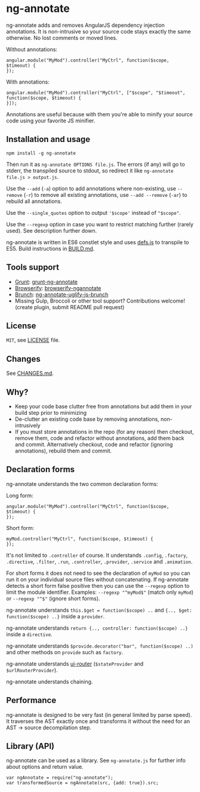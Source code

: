 # ng-annotate
ng-annotate adds and removes AngularJS dependency injection annotations.
It is non-intrusive so your source code stays exactly the same otherwise.
No lost comments or moved lines.

Without annotations:

    angular.module("MyMod").controller("MyCtrl", function($scope, $timeout) {
    });

With annotations:

    angular.module("MyMod").controller("MyCtrl", ["$scope", "$timeout", function($scope, $timeout) {
    }]);

Annotations are useful because with them you're able to minify your source code using your
favorite JS minifier.


## Installation and usage
    npm install -g ng-annotate

Then run it as `ng-annotate OPTIONS file.js`. The errors (if any) will go to stderr,
the transpiled source to stdout, so redirect it like `ng-annotate file.js > output.js`.

Use the `--add` (`-a`) option to add annotations where non-existing,
use `--remove` (`-r`) to remove all existing annotations,
use `--add --remove` (`-ar`) to rebuild all annotations.

Use the `--single_quotes` option to output `'$scope'` instead of `"$scope"`.

Use the `--regexp` option in case you want to restrict matching further (rarely used). See
description further down.

ng-annotate is written in ES6 constlet style and uses [defs.js](https://github.com/olov/defs)
to transpile to ES5. Build instructions in [BUILD.md](BUILD.md).


## Tools support
* [Grunt](http://gruntjs.com/): [grunt-ng-annotate](https://npmjs.org/package/grunt-ng-annotate)
* [Browserify](http://browserify.org/): [browserify-ngannotate](https://www.npmjs.org/package/browserify-ngannotate)
* [Brunch](http://brunch.io/): [ng-annotate-uglify-js-brunch](https://www.npmjs.org/package/ng-annotate-uglify-js-brunch)
* Missing Gulp, Broccoli or other tool support? Contributions welcome! (create plugin, submit README pull request)

## License
`MIT`, see [LICENSE](LICENSE) file.


## Changes
See [CHANGES.md](CHANGES.md).


## Why?
 * Keep your code base clutter free from annotations but add them in your build step
 prior to minimizing
 * De-clutter an existing code base by removing annotations, non-intrusively
 * If you must store annotations in the repo (for any reason) then checkout,
 remove them, code and refactor without annotations, add them back and commit.
 Alternatively checkout, code and refactor (ignoring annotations), rebuild them and commit.


## Declaration forms
ng-annotate understands the two common declaration forms:

Long form:

    angular.module("MyMod").controller("MyCtrl", function($scope, $timeout) {
    });

Short form:

    myMod.controller("MyCtrl", function($scope, $timeout) {
    });

It's not limited to `.controller` of course. It understands `.config`, `.factory`,
`.directive`, `.filter`, `.run`, `.controller`, `.provider`, `.service` and `.animation`.

For short forms it does not need to see the declaration of `myMod` so you can run it
on your individual source files without concatenating. If ng-annotate detects a short form
false positive then you can use the `--regexp` option to limit the module identifier.
Examples: `--regexp "^myMod$"` (match only `myMod`) or `--regexp "^$"` (ignore short forms).

ng-annotate understands `this.$get = function($scope) ..` and
`{.., $get: function($scope) ..}` inside a `provider`.

ng-annotate understands `return {.., controller: function($scope) ..}` inside a
`directive`.

ng-annotate understands `$provide.decorator("bar", function($scope) ..)` and other methods
on `provide` such as `factory`.

ng-annotate understands [ui-router](https://github.com/angular-ui/ui-router) (`$stateProvider` and
`$urlRouterProvider`).

ng-annotate understands chaining.


## Performance
ng-annotate is designed to be very fast (in general limited by parse speed).
It traverses the AST exactly once and transforms it without the need for an AST -> source
decompilation step.


## Library (API)
ng-annotate can be used as a library. See `ng-annotate.js` for further info about
options and return value.

    var ngAnnotate = require("ng-annotate");
    var transformedSource = ngAnnotate(src, {add: true}).src;
